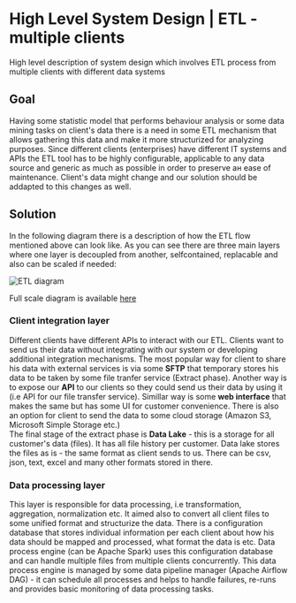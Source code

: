 # High Level System Design | ETL - multiple clients
High level description of system design which involves ETL process from multiple clients with different data systems


## Goal
Having some statistic model that performs behaviour analysis or some data mining tasks on client's data there is a need
in some ETL mechanism that allows gathering this data and make it more structurized for analyzing purposes.
Since different clients (enterprises) have different IT systems and APIs the ETL tool has to be highly configurable, applicable to any data source and generic as much as possible in order to preserve ан ease of maintenance. Client's data might change and our solution should be addapted to this changes as well.

## Solution
In the following diagram there is a description of how the ETL flow mentioned above can look like. As you can see there are three main layers where one layer is decoupled from another, selfcontained, replacable and also can be scaled if needed: 

![ETL diagram](https://user-images.githubusercontent.com/33380175/71544124-c9201900-2983-11ea-8af1-d46202fdc20d.png)

Full scale diagram is available [here](https://drive.google.com/file/d/1rbHCZfInV0_mP0-VsejrjA1zoOQ5PQJk/view?usp=sharing)

### Client integration layer
Different clients have different APIs to interact with our ETL. Clients want to send us their data without integrating with our system or developing additional integration mechanisms. The most popular way for client to share his data with external services is via some __SFTP__ that temporary stores his data to be taken by some file tranfer service (Extract phase). Another way is to expose our __API__ to our clients so they could send us their data by using it (i.e API for our file transfer service). Simillar way is some __web interface__ that makes the same but has some UI for customer convenience. There is also an option for client to send the data to some cloud storage (Amazon S3, Microsoft Simple Storage etc.) <br />
The final stage of the extract phase is __Data Lake__ - this is a storage for all customer's data (files). It has all file history per customer. Data lake stores the files as is - the same format as client sends to us. There can be csv, json, text, excel and many other formats stored in there.

### Data processing layer
This layer is responsible for data processing, i.e transformation, aggregation, normalization etc. It aimed also to convert all client files to some unified format and structurize the data. There is a configuration database that stores individual information per each client about how his data should be mapped and processed, what format the data is etc. Data process engine (can be Apache Spark) uses this configuration database and can handle multiple files from multiple clients concurrently. This data process engine is managed by some data pipeline manager (Apache Airflow DAG) - it can schedule all processes and helps to handle failures, re-runs and provides basic monitoring of data processing tasks.  
